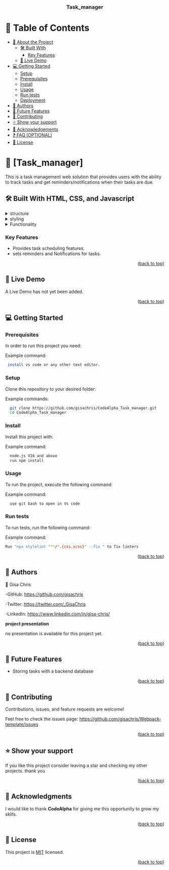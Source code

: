 <a name="readme-top"></a>

<div align="center">

  <h3><b>Task_manager</b></h3>

</div>

# 📗 Table of Contents

- [📖 About the Project](#about-project)
  - [🛠 Built With](#built-with)
    - [Key Features](#key-features)
  - [🚀 Live Demo](#live-demo)
- [💻 Getting Started](#getting-started)
  - [Setup](#setup)
  - [Prerequisites](#prerequisites)
  - [Install](#install)
  - [Usage](#usage)
  - [Run tests](#run-tests)
  - [Deployment](#triangular_flag_on_post-deployment)
- [👥 Authors](#authors)
- [🔭 Future Features](#future-features)
- [🤝 Contributing](#contributing)
- [⭐️ Show your support](#support)
- [🙏 Acknowledgements](#acknowledgements)
- [❓ FAQ (OPTIONAL)](#faq)
- [📝 License](#license)

# 📖 [Task_manager] <a name="about-project"></a>

This is a task management web solution that provides users with the ability to track tasks and get reminders/notifications when their tasks are due.

## 🛠 Built With <a name="built-with">HTML, CSS, and Javascript</a>

<details>
  <summary>structure</summary>
  <ul>
    <li>html</li>
  </ul>
</details>

<details>
  <summary>styling</summary>
  <ul>
    <li>css</li>
  </ul>
</details>

<details>
  <summary>Functionality</summary>
  <ul>
    <li>Javascript</li>
  </ul>
</details>

### Key Features <a name="key-features"></a>

- Provides task scheduling features.
- sets reminders and Notifications for tasks.

<p align="right">(<a href="#readme-top">back to top</a>)</p>

## 🚀 Live Demo <a name="live-demo"></a>

A Live Demo has not yet been added.

<p align="right">(<a href="#readme-top">back to top</a>)</p>

<!-- GETTING STARTED -->

## 💻 Getting Started <a name="getting-started"></a>



### Prerequisites

In order to run this project you need:


Example command:

```sh
 install vs code or any other text editor.
```
 

### Setup

Clone this repository to your desired folder:


Example commands:

```sh
  git clone https://github.com/gisachris/CodeAlpha_Task_manager.git
  cd CodeAlpha_Task_manager
```


### Install

Install this project with:


Example command:

```sh
  node.js V16 and above
  run npm install
```


### Usage

To run the project, execute the following command:


Example command:

```sh
  use git bash to open in Vs code
```


### Run tests

To run tests, run the following command:


Example command:

```sh
Run "npx stylelint "**/*.{css,scss}" --fix " to fix linters 
```


<p align="right">(<a href="#readme-top">back to top</a>)</p>


## 👥 Authors <a name="authors"></a>


👤 Gisa Chris

-GitHub: https://github.com/gisachris

-Twitter: https://twitter.com/_GisaChris

-LinkedIn: https://www.linkedin.com/in/gisa-chris/

<span><b>project presentation</b></span>

no presentation is available for this project yet.

<p align="right">(<a href="#readme-top">back to top</a>)</p>

## 🔭 Future Features <a name="future-features"></a>

- Storing tasks with a backend database

<p align="right">(<a href="#readme-top">back to top</a>)</p>


## 🤝 Contributing <a name="contributing"></a>

Contributions, issues, and feature requests are welcome!

Feel free to check the issues page: https://github.com/gisachris/Webpack-template/issues

<p align="right">(<a href="#readme-top">back to top</a>)</p>


## ⭐️ Show your support <a name="support"></a>

If you like this project consider leaving a star and checking my other projects. thank you

<p align="right">(<a href="#readme-top">back to top</a>)</p>

## 🙏 Acknowledgments <a name="acknowledgements"></a>

I would like to thank **CodeAlpha** for giving me this opportunity to grow my skills.

<p align="right">(<a href="#readme-top">back to top</a>)</p>

## 📝 License <a name="license"></a>

This project is [MIT](https://github.com/gisachris/CodeAlpha_Task_manager/blob/main/LICENSE) licensed.

<p align="right">(<a href="#readme-top">back to top</a>)</p>

